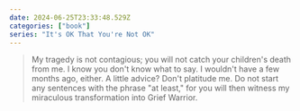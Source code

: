 ```yaml
---
date: 2024-06-25T23:33:48.529Z
categories: ["book"]
series: "It's OK That You're Not OK"
---
```

> My tragedy is not contagious; you will not catch your children's death from me. I know you don't know what to say. I wouldn't have a few months ago, either. A little advice? Don't platitude me. Do not start any sentences with the phrase "at least," for you will then witness my miraculous transformation into Grief Warrior.
